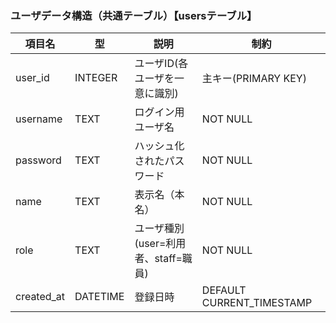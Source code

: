 ### ユーザデータ構造（共通テーブル）【usersテーブル】 
| 項目名 | 型 | 説明 | 制約 |
|-|-|-|-|
| user_id | INTEGER | ユーザID(各ユーザを一意に識別) | 主キー(PRIMARY KEY) |
| username | TEXT | ログイン用ユーザ名 | NOT NULL |
| password | TEXT | ハッシュ化されたパスワード | NOT NULL |
| name | TEXT | 表示名（本名） | NOT NULL |
| role | TEXT | ユーザ種別(user=利用者、staff=職員) | NOT NULL |
| created_at | DATETIME | 登録日時 | DEFAULT CURRENT_TIMESTAMP |